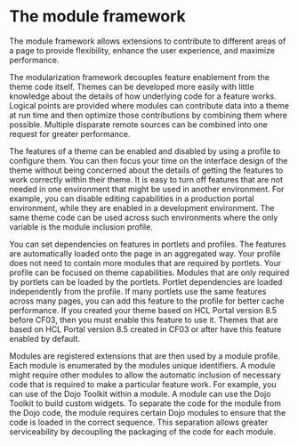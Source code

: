 # The module framework

The module framework allows extensions to contribute to different areas of a page to provide flexibility, enhance the user experience, and maximize performance.

The modularization framework decouples feature enablement from the theme code itself. Themes can be developed more easily with little knowledge about the details of how underlying code for a feature works. Logical points are provided where modules can contribute data into a theme at run time and then optimize those contributions by combining them where possible. Multiple disparate remote sources can be combined into one request for greater performance.

The features of a theme can be enabled and disabled by using a profile to configure them. You can then focus your time on the interface design of the theme without being concerned about the details of getting the features to work correctly within their theme. It is easy to turn off features that are not needed in one environment that might be used in another environment. For example, you can disable editing capabilities in a production portal environment, while they are enabled in a development environment. The same theme code can be used across such environments where the only variable is the module inclusion profile.

You can set dependencies on features in portlets and profiles. The features are automatically loaded onto the page in an aggregated way. Your profile does not need to contain more modules that are required by portlets. Your profile can be focused on theme capabilities. Modules that are only required by portlets can be loaded by the portlets. Portlet dependencies are loaded independently from the profile. If many portlets use the same features across many pages, you can add this feature to the profile for better cache performance. If you created your theme based on HCL Portal version 8.5 before CF03, then you must enable this feature to use it. Themes that are based on HCL Portal version 8.5 created in CF03 or after have this feature enabled by default.

Modules are registered extensions that are then used by a module profile. Each module is enumerated by the modules unique identifiers. A module might require other modules to allow the automatic inclusion of necessary code that is required to make a particular feature work. For example, you can use of the Dojo Toolkit within a module. A module can use the Dojo Toolkit to build custom widgets. To separate the code for the module from the Dojo code, the module requires certain Dojo modules to ensure that the code is loaded in the correct sequence. This separation allows greater serviceability by decoupling the packaging of the code for each module.

<!---
-   **[Basic artifacts and their relation](../dev-theme/themeopt_mod_objmodel.md)**  
The theme modularization framework foresees the following major artifacts and relations to one another.
-   **[Contribution types](../dev-theme/themeopt_contrib_types.md)**  
Modules can contribute different types of data to the extension points within the page.
-   **[Deferred and non-deferred modules](../dev-theme/themeopt_module_defer.md)**  
The module framework allows a profile to specify whether to defer a particular module. By default, a module is loaded when the initial page loads, but modules that are specified as deferred modules are loaded after the page loads.
-   **[Resource Aggregator overview](../dev-theme/themeopt_reso_agg.md)**  
When the page renders, the Resource Aggregator processes all of the modules coming from the profile.
-   **[Module dependencies in portlets](../dev-theme/themeopt_mod_capfilters.md)**  
When a portlet requires existing client-side capabilities, such as Dojo, loaded on the page, it can define a set of portlet preferences that declare the capabilities it requires.
-   **[Change the auto-loading of portlet capabilities](../dev-theme/themeopt_chng_auto_load_cap.md)**  
You can determine whether portlets automatically load their dependent capabilities for a theme.
-   **[Response rendering for themes](../dev-theme/themeopt_renderflow.md)**  
To decrease the response time of your portal, a template parser resolves which modules are needed and collects all of the modules that are enabled by the current profile. Parts of the content are parsed and displayed as soon as possible.
-   **[Writing modules](../dev-theme/themeopt_mod_plugin_xml.md)**  
You can define global or theme-specific contributions that contain a theme module, which applies to different scopes through theme profiles. A module defines its contributions by using a plugin.xml or JSON file.
-   **[Theme Optimization Analyzer](../dev-theme/themeopt_an_analyzer.md)**  
Use the Theme Optimization Analyzer to view, but not edit, all parts of the theme optimization framework inside of HCL Digital Experience.
-   **[Troubleshooting modular themes](../dev-theme/themeopt_mod_debug_ovr.md)**  
You can debug your modules to improve performance.
-   **[Specify profiles](../dev-theme/themeopt_define_mod_files.md)**  
You can specify the profiles that you want to use two different ways depending on whether you are an administrator or a user. Profiles help define which modules are used to render a page.
-   **[Modules that are provided with the modularized theme](../dev-theme/themeopt_oob.md)**  
HCL Digital Experience provides a set of ready-to-use modules.
-   **[Modules that add features to a theme](../dev-theme/theme_modules_features.md)**  
Theme modules contribute resources, such as JavaScript, CSS and HTML, to a theme or page. The following modules come with the modularized theme and specifically contribute a feature rather than working in the background. The modules can be added to a theme by listing them in the theme's default profile, or to a single page or set of pages.
-   **[Adding or removing a module from a profile](../dev-theme/themeopt_add_oobmod.md)**  
To add or remove a module, update the profile that is used to render a page for the theme.
-   **[ConfigEngine tasks for creating a new profile based on a template and an existing profile in the system](../dev-theme/themeopt_configengine_profile.md)**  
You can extend the theme module framework with a new ConfigEngine task.


**Related information**  


[Module framework for IBM MobileFirst](../integrate/wl_module_fw.md)

[Creating a federated documents selection rule](../wcm/wcm_dev_feddocs_createrule.md)

[Creating content with the Articles template page](../wcm/wcm_delivery_ctsamples_article.md)

[OpenAjax security and remote web content rendering with WSRP and the Web Content Viewer](../wcm/wcm_config_wcmviewer_wsrp_open_ajax.md)

[Using the business card](../social/soc_rendr_use_biz_card.md)

[Understanding the Portal 8.5 modularized theme](../dev-theme/themeopt_defaultparts.md)

--->